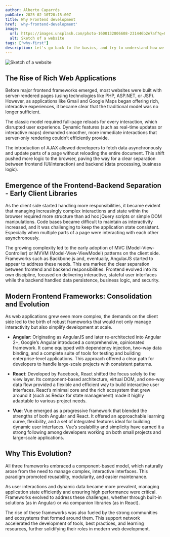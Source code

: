 ```yaml
---
author: Alberto Caparrós
pubDate: 2025-02-10T20:15:00Z
title: Why Frontend development
href: 'why-frontend-development'
image:
  url: https://images.unsplash.com/photo-1600132806608-231446b2e7af?q=80&w=350
  alt: Sketch of a website
tags: ["why-first"]
description: Let's go back to the basics, and try to understand how we ended up with this crazy ecosystem of frontend tools and techniques.
---
```


![Sketch of a website](https://images.unsplash.com/photo-1600132806608-231446b2e7af?q=80&w=350)

## The Rise of Rich Web Applications

Before major frontend frameworks emerged, most websites were built with server-rendered pages (using technologies like PHP, ASP.NET, or JSP). However, as applications like Gmail and Google Maps began offering rich, interactive experiences, it became clear that the traditional model was no longer sufficient.

The classic model required full-page reloads for every interaction, which disrupted user experience. Dynamic features (such as real-time updates or interactive maps) demanded smoother, more immediate interactions that server-only rendering couldn’t efficiently provide.

The introduction of AJAX allowed developers to fetch data asynchronously and update parts of a page without reloading the entire document. This shift pushed more logic to the browser, paving the way for a clear separation between frontend (UI/interaction) and backend (data processing, business logic).

## Emergence of the Frontend-Backend Separation - Early Client Libraries

As the client side started handling more responsibilities, it became evident that managing increasingly complex interactions and state within the browser required more structure than ad hoc jQuery scripts or simple DOM manipulations. Code bases became difficult to maintain as interactivity increased, and it was challenging to keep the application state consistent. Especially when multiple parts of a page were interacting with each other asynchronously.

The growing complexity led to the early adoption of MVC (Model-View-Controller) or MVVM (Model-View-ViewModel) patterns on the client side. Frameworks such as Backbone.js and, eventually, AngularJS started to appear to address these needs. This era marked the clear separation between frontend and backend responsibilities. Frontend evolved into its own discipline, focused on delivering interactive, stateful user interfaces while the backend handled data persistence, business logic, and security.

## Modern Frontend Frameworks: Consolidation and Evolution

As web applications grew even more complex, the demands on the client side led to the birth of robust frameworks that would not only manage interactivity but also simplify development at scale.

- **Angular**:
Originating as AngularJS and later re-architected into Angular 2+, Google’s Angular introduced a comprehensive, opinionated framework. It came equipped with dependency injection, two-way data binding, and a complete suite of tools for testing and building enterprise-level applications. This approach offered a clear path for developers to handle large-scale projects with consistent patterns.

- **React**:
Developed by Facebook, React shifted the focus solely to the view layer. Its component-based architecture, virtual DOM, and one-way data flow provided a flexible and efficient way to build interactive user interfaces. React’s minimal core and the rich ecosystem that grew around it (such as Redux for state management) made it highly adaptable to various project needs.

- **Vue**:
Vue emerged as a progressive framework that blended the strengths of both Angular and React. It offered an approachable learning curve, flexibility, and a set of integrated features ideal for building dynamic user interfaces. Vue’s scalability and simplicity have earned it a strong following among developers working on both small projects and large-scale applications.

## Why This Evolution?

All three frameworks embraced a component-based model, which naturally arose from the need to manage complex, interactive interfaces. This paradigm promoted reusability, modularity, and easier maintenance.

As user interactions and dynamic data became more prevalent, managing application state efficiently and ensuring high performance were critical. Frameworks evolved to address these challenges, whether through built-in solutions (as in Angular) or via companion libraries (as in React).

The rise of these frameworks was also fueled by the strong communities and ecosystems that formed around them. This support network accelerated the development of tools, best practices, and learning resources, further solidifying their roles in modern web development. 
